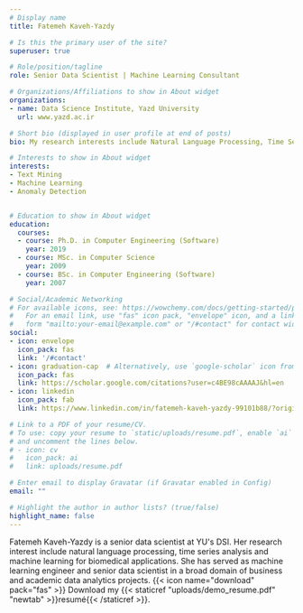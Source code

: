 ```yaml
---
# Display name
title: Fatemeh Kaveh-Yazdy

# Is this the primary user of the site?
superuser: true

# Role/position/tagline
role: Senior Data Scientist | Machine Learning Consultant

# Organizations/Affiliations to show in About widget
organizations:
- name: Data Science Institute, Yazd University
  url: www.yazd.ac.ir

# Short bio (displayed in user profile at end of posts)
bio: My research interests include Natural Language Processing, Time Series Analysis, Biomedical Data Analysis.

# Interests to show in About widget
interests:
- Text Mining
- Machine Learning
- Anomaly Detection


# Education to show in About widget
education:
  courses:
  - course: Ph.D. in Computer Engineering (Software)
    year: 2019
  - course: MSc. in Computer Science
    year: 2009
  - course: BSc. in Computer Engineering (Software)
    year: 2007

# Social/Academic Networking
# For available icons, see: https://wowchemy.com/docs/getting-started/page-builder/#icons
#   For an email link, use "fas" icon pack, "envelope" icon, and a link in the
#   form "mailto:your-email@example.com" or "/#contact" for contact widget.
social:
- icon: envelope
  icon_pack: fas
  link: '/#contact'
- icon: graduation-cap  # Alternatively, use `google-scholar` icon from `ai` icon pack
  icon_pack: fas
  link: https://scholar.google.com/citations?user=c4BE98cAAAAJ&hl=en
- icon: linkedin
  icon_pack: fab
  link: https://www.linkedin.com/in/fatemeh-kaveh-yazdy-99101b88/?originalSubdomain=ir

# Link to a PDF of your resume/CV.
# To use: copy your resume to `static/uploads/resume.pdf`, enable `ai` icons in `params.toml`, 
# and uncomment the lines below.
# - icon: cv
#   icon_pack: ai
#   link: uploads/resume.pdf

# Enter email to display Gravatar (if Gravatar enabled in Config)
email: ""

# Highlight the author in author lists? (true/false)
highlight_name: false
---
```


Fatemeh Kaveh-Yazdy is a senior data scientist at YU's DSI. Her research interest include natural language processing, time series analysis and machine learning for biomedical applications. She has served as machine learning engineer and senior data scientist in a broad domain of business and academic data analytics projects. 
{{< icon name="download" pack="fas" >}} Download my {{< staticref "uploads/demo_resume.pdf" "newtab" >}}resumé{{< /staticref >}}.

